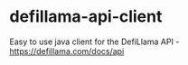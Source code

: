 # defillama-api-client
Easy to use java client for the DefiLlama API - https://defillama.com/docs/api
